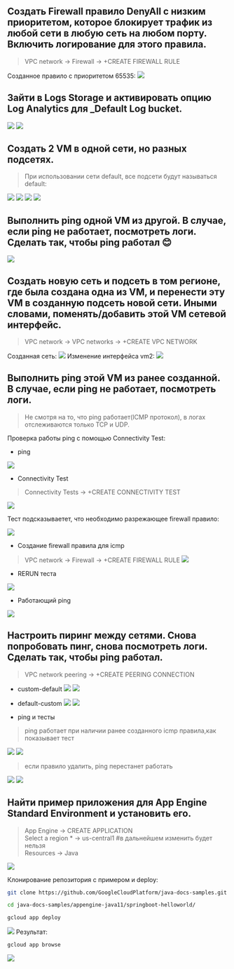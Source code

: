 Создать Firewall правило DenyAll с низким приоритетом, которое блокирует трафик из любой сети в любую сеть на любом порту. Включить логирование для этого правила.
-
>VPC network -> Firewall -> +CREATE FIREWALL RULE

Cозданное правило с приоритетом 65535:
![](./assets/1-1.png)

Зайти в Logs Storage и активировать опцию Log Analytics для _Default Log bucket.
-
![](./assets/2-1.png)
![](./assets/2-2.png)

Создать 2 VM в одной сети, но разных подсетях.
-
>При использовании сети default, все подсети будут называться default:

![](./assets/3-1.png)
![](./assets/3-2.png)
![](./assets/3-3.png)
![](./assets/3-4.png)

Выполнить ping одной VM из другой. В случае, если ping не работает, посмотреть логи. Сделать так, чтобы ping работал 😊
-
![](./assets/4-1.png)

Создать новую сеть и подсеть в том регионе, где была создана одна из VM, и перенести эту VM в созданную подсеть новой сети. Иными словами, поменять/добавить этой VM сетевой интерфейс.
-
>VPC network -> VPC networks -> +CREATE VPC NETWORK

Созданная сеть:
![](./assets/5-1.png)
Изменение интерфейса vm2:
![](./assets/5-2.png)


Выполнить ping этой VM из ранее созданной. В случае, если ping не работает, посмотреть логи.
-
  
>Не смотря на то, что ping работает(ICMP протокол), в логах отслеживаются только TCP и UDP.

Проверка работы ping c помощью Connectivity Test:

- ping

![](./assets/6-1.png) 

- Connectivity Test

>Connectivity Tests -> +CREATE CONNECTIVITY TEST

![](./assets/6-2.png) 

Тест подсказываетет, что необходимо разрежающее firewall правило:

![](./assets/6-3.png) 

- Создание firewall правила для icmp

>VPC network -> Firewall -> +CREATE FIREWALL RULE
![](./assets/6-4.png) 

- RERUN теста

![](./assets/6-5.png) 

- Работающий ping 

![](./assets/6-6.png) 


Настроить пиринг между сетями. Снова попробовать пинг, снова посмотреть логи. Сделать так, чтобы ping работал.
-

>VPC network peering -> +CREATE PEERING CONNECTION

- custom-default
![](./assets/7-1.png) 
![](./assets/7-2.png) 

- default-custom
![](./assets/7-3.png) 
![](./assets/7-4.png) 

- ping и тесты

>ping работает при наличии ранее созданного icmp правила,как показывает тест

![](./assets/7-5.png) 
![](./assets/7-6.png) 

>если правило удалить, ping перестанет работать

![](./assets/7-7.png) 
![](./assets/7-8.png) 


Найти пример приложения для App Engine Standard Environment и установить его.
-

>App Engine -> CREATE APPLICATION  
Select a region *  ->  us-central1 #в дальнейшем изменить будет нельзя  
Resources -> Java

![](./assets/8-1.png) 

Клонирование репозитория с примером и deploy:
```bash
git clone https://github.com/GoogleCloudPlatform/java-docs-samples.git

cd java-docs-samples/appengine-java11/springboot-helloworld/ 

gcloud app deploy 
```
![](./assets/8-2.png) 
Результат:
```bash
gcloud app browse
```
![](./assets/8-3.png) 
